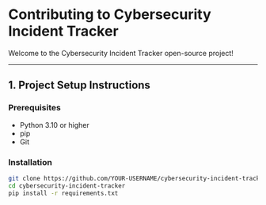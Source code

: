 # Contributing to Cybersecurity Incident Tracker

Welcome to the Cybersecurity Incident Tracker open-source project!

---

## 1.  Project Setup Instructions

### Prerequisites
- Python 3.10 or higher
- pip
- Git

### Installation
```bash
git clone https://github.com/YOUR-USERNAME/cybersecurity-incident-tracker.git
cd cybersecurity-incident-tracker
pip install -r requirements.txt


